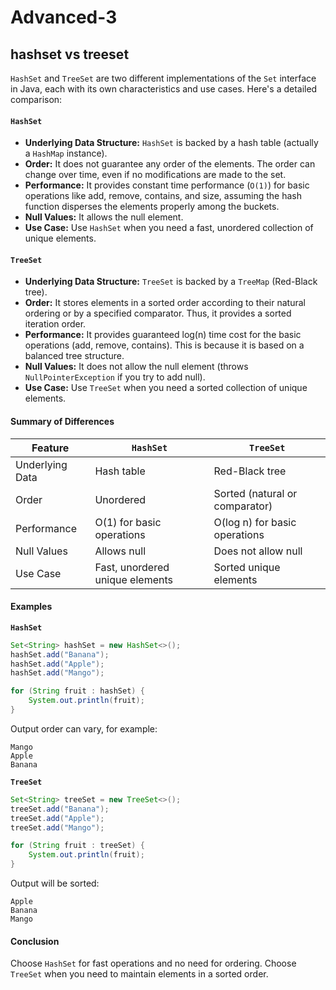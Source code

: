 # Advanced-3

## hashset vs treeset

`HashSet` and `TreeSet` are two different implementations of the `Set` interface in Java, each with its own characteristics and use cases. Here's a detailed comparison:

#### `HashSet`

* **Underlying Data Structure:** `HashSet` is backed by a hash table (actually a `HashMap` instance).
* **Order:** It does not guarantee any order of the elements. The order can change over time, even if no modifications are made to the set.
* **Performance:** It provides constant time performance (`O(1)`) for basic operations like add, remove, contains, and size, assuming the hash function disperses the elements properly among the buckets.
* **Null Values:** It allows the null element.
* **Use Case:** Use `HashSet` when you need a fast, unordered collection of unique elements.

#### `TreeSet`

* **Underlying Data Structure:** `TreeSet` is backed by a `TreeMap` (Red-Black tree).
* **Order:** It stores elements in a sorted order according to their natural ordering or by a specified comparator. Thus, it provides a sorted iteration order.
* **Performance:** It provides guaranteed log(n) time cost for the basic operations (add, remove, contains). This is because it is based on a balanced tree structure.
* **Null Values:** It does not allow the null element (throws `NullPointerException` if you try to add null).
* **Use Case:** Use `TreeSet` when you need a sorted collection of unique elements.

#### Summary of Differences

| Feature         | `HashSet`                       | `TreeSet`                      |
| --------------- | ------------------------------- | ------------------------------ |
| Underlying Data | Hash table                      | Red-Black tree                 |
| Order           | Unordered                       | Sorted (natural or comparator) |
| Performance     | O(1) for basic operations       | O(log n) for basic operations  |
| Null Values     | Allows null                     | Does not allow null            |
| Use Case        | Fast, unordered unique elements | Sorted unique elements         |

#### Examples

**`HashSet`**

```java
Set<String> hashSet = new HashSet<>();
hashSet.add("Banana");
hashSet.add("Apple");
hashSet.add("Mango");

for (String fruit : hashSet) {
    System.out.println(fruit);
}
```

Output order can vary, for example:

```
Mango
Apple
Banana
```

**`TreeSet`**

```java
Set<String> treeSet = new TreeSet<>();
treeSet.add("Banana");
treeSet.add("Apple");
treeSet.add("Mango");

for (String fruit : treeSet) {
    System.out.println(fruit);
}
```

Output will be sorted:

```
Apple
Banana
Mango
```

#### Conclusion

Choose `HashSet` for fast operations and no need for ordering. Choose `TreeSet` when you need to maintain elements in a sorted order.
